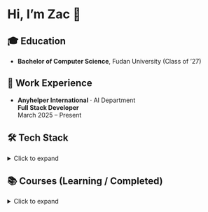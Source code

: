 # Hi, I’m Zac 👋

## 🎓 Education
- **Bachelor of Computer Science**, Fudan University (Class of ’27)

## 💼 Work Experience
- **Anyhelper International** · AI Department  
  **Full Stack Developer**  
  March 2025 – Present

## 🛠️ Tech Stack

<details>
<summary>Click to expand</summary>

**Frontend**  
- JavaScript · React · Vue

**Backend**  
- Node.js · Express · Python (Flask · FastAPI)

**Data & Analytics**  
- Pandas · NumPy · CSV

**Databases**  
- MySQL · MongoDB

**Systems & Languages**  
- C · C++ · Linux (Ubuntu) · Git · Bash · PowerShell

**Web**  
- HTML · CSS

</details>

## 📚 Courses (Learning / Completed)

<details>
<summary>Click to expand</summary>

- Data Structures  
- Introduction to Computer Systems  
- Object-Oriented Programming  
- Introduction to Cybersecurity  
- Digital Logic & Component Design  
- Software Engineering  
- Digital Design & Computer Architecture  
- Design & Analysis of Algorithms  
- Introduction to Databases

## 🌱 Open To
2026 software / full-stack / CS-related internship opportunities (remote or based in Shanghai)

## 📫 Contact
✉️ zizuolee@gmail.com
